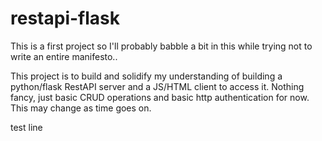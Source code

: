 # restapi-flask

This is a first project so I'll probably babble a bit in this while trying not to write an entire manifesto..

This project is to build and solidify my understanding of building a python/flask RestAPI server and a JS/HTML client to access it.  Nothing fancy, just basic CRUD operations and basic http authentication for now.  This may change as time goes on.

test line
